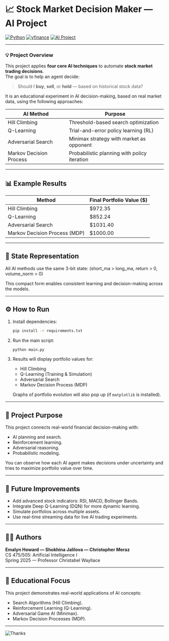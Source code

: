 # 📈 Stock Market Decision Maker — AI Project

[![Python](https://img.shields.io/badge/Python-3.8%2B-blue?logo=python&logoColor=white)](https://www.python.org/)
[![yfinance](https://img.shields.io/badge/Data%20Source-YFinance-orange?logo=Yahoo&logoColor=white)](https://pypi.org/project/yfinance/)
[![AI Project](https://img.shields.io/badge/AI%20Course-Stock%20Decision%20Maker-success?logo=OpenAI&logoColor=white)](#)

---

### 💡 Project Overview

This project applies **four core AI techniques** to automate **stock market trading decisions**.  
The goal is to help an agent decide:  

> Should I **buy**, **sell**, or **hold** — based on historical stock data?

It is an educational experiment in AI decision-making, based on real market data, using the following approaches:

| AI Method               | Purpose                                   |
|--------------------------|-------------------------------------------|
| Hill Climbing            | Threshold-based search optimization       |
| Q-Learning               | Trial-and-error policy learning (RL)      |
| Adversarial Search       | Minimax strategy with market as opponent  |
| Markov Decision Process  | Probabilistic planning with policy iteration |

---

## 📊 Example Results

| Method               | Final Portfolio Value ($) |
|-----------------------|---------------------------|
| Hill Climbing         | $972.35                   |
| Q-Learning            | $852.24                   |
| Adversarial Search    | $1031.40                  |
| Markov Decision Process (MDP) | $1000.00          |

---

## 🧠 State Representation

All AI methods use the same 3-bit state:
(short_ma > long_ma, return > 0, volume_norm > 0)

This compact form enables consistent learning and decision-making across the models.

---

## ⚙️ How to Run

1. Install dependencies:

    ```bash
    pip install -r requirements.txt
    ```

2. Run the main script:

    ```bash
    python main.py
    ```

3. Results will display portfolio values for:
    - Hill Climbing  
    - Q-Learning (Training & Simulation)  
    - Adversarial Search  
    - Markov Decision Process (MDP)  

    Graphs of portfolio evolution will also pop up (if `matplotlib` is installed).

---

## 🎯 Project Purpose

This project connects real-world financial decision-making with:
- AI planning and search.
- Reinforcement learning.
- Adversarial reasoning.
- Probabilistic modeling.

You can observe how each AI agent makes decisions under uncertainty and tries to maximize portfolio value over time.

---

## 📌 Future Improvements

- Add advanced stock indicators: RSI, MACD, Bollinger Bands.
- Integrate Deep Q-Learning (DQN) for more dynamic learning.
- Simulate portfolios across multiple assets.
- Use real-time streaming data for live AI trading experiments.

---

## 🧑‍💻 Authors

**Emalyn Howard — Shokhina Jalilova — Christopher Meraz**  
CS 475/505: Artificial Intelligence I  
Spring 2025 — Professor Christabel Wayllace

---

## 🚀 Educational Focus

This project demonstrates real-world applications of AI concepts:
- Search Algorithms (Hill Climbing).
- Reinforcement Learning (Q-Learning).
- Adversarial Game AI (Minimax).
- Markov Decision Processes (MDP).

---

![Thanks](https://img.shields.io/badge/Thanks%20for%20visiting%20our%20project-💡-green)
